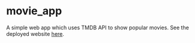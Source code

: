 # movie_app

A simple web app which uses TMDB API to show popular movies. See the deployed website [here](https://clone-anacademy.vercel.app/).
